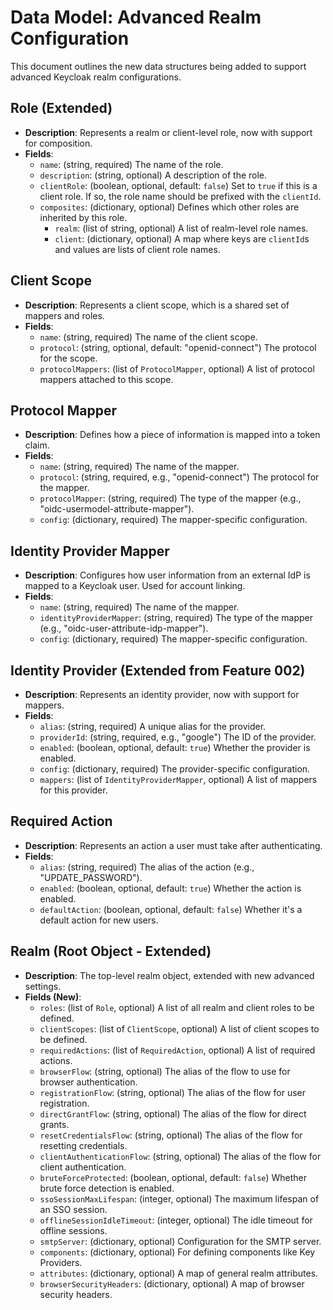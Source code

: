 # Data Model: Advanced Realm Configuration

This document outlines the new data structures being added to support advanced Keycloak realm configurations.

## Role (Extended)

*   **Description**: Represents a realm or client-level role, now with support for composition.
*   **Fields**:
    *   `name`: (string, required) The name of the role.
    *   `description`: (string, optional) A description of the role.
    *   `clientRole`: (boolean, optional, default: `false`) Set to `true` if this is a client role. If so, the role name should be prefixed with the `clientId`.
    *   `composites`: (dictionary, optional) Defines which other roles are inherited by this role.
        *   `realm`: (list of string, optional) A list of realm-level role names.
        *   `client`: (dictionary, optional) A map where keys are `clientId`s and values are lists of client role names.

## Client Scope

*   **Description**: Represents a client scope, which is a shared set of mappers and roles.
*   **Fields**:
    *   `name`: (string, required) The name of the client scope.
    *   `protocol`: (string, optional, default: "openid-connect") The protocol for the scope.
    *   `protocolMappers`: (list of `ProtocolMapper`, optional) A list of protocol mappers attached to this scope.

## Protocol Mapper

*   **Description**: Defines how a piece of information is mapped into a token claim.
*   **Fields**:
    *   `name`: (string, required) The name of the mapper.
    *   `protocol`: (string, required, e.g., "openid-connect") The protocol for the mapper.
    *   `protocolMapper`: (string, required) The type of the mapper (e.g., "oidc-usermodel-attribute-mapper").
    *   `config`: (dictionary, required) The mapper-specific configuration.

## Identity Provider Mapper

*   **Description**: Configures how user information from an external IdP is mapped to a Keycloak user. Used for account linking.
*   **Fields**:
    *   `name`: (string, required) The name of the mapper.
    *   `identityProviderMapper`: (string, required) The type of the mapper (e.g., "oidc-user-attribute-idp-mapper").
    *   `config`: (dictionary, required) The mapper-specific configuration.

## Identity Provider (Extended from Feature 002)

*   **Description**: Represents an identity provider, now with support for mappers.
*   **Fields**:
    *   `alias`: (string, required) A unique alias for the provider.
    *   `providerId`: (string, required, e.g., "google") The ID of the provider.
    *   `enabled`: (boolean, optional, default: `true`) Whether the provider is enabled.
    *   `config`: (dictionary, required) The provider-specific configuration.
    *   `mappers`: (list of `IdentityProviderMapper`, optional) A list of mappers for this provider.

## Required Action

*   **Description**: Represents an action a user must take after authenticating.
*   **Fields**:
    *   `alias`: (string, required) The alias of the action (e.g., "UPDATE_PASSWORD").
    *   `enabled`: (boolean, optional, default: `true`) Whether the action is enabled.
    *   `defaultAction`: (boolean, optional, default: `false`) Whether it's a default action for new users.

## Realm (Root Object - Extended)

*   **Description**: The top-level realm object, extended with new advanced settings.
*   **Fields (New)**:
    *   `roles`: (list of `Role`, optional) A list of all realm and client roles to be defined.
    *   `clientScopes`: (list of `ClientScope`, optional) A list of client scopes to be defined.
    *   `requiredActions`: (list of `RequiredAction`, optional) A list of required actions.
    *   `browserFlow`: (string, optional) The alias of the flow to use for browser authentication.
    *   `registrationFlow`: (string, optional) The alias of the flow for user registration.
    *   `directGrantFlow`: (string, optional) The alias of the flow for direct grants.
    *   `resetCredentialsFlow`: (string, optional) The alias of the flow for resetting credentials.
    *   `clientAuthenticationFlow`: (string, optional) The alias of the flow for client authentication.
    *   `bruteForceProtected`: (boolean, optional, default: `false`) Whether brute force detection is enabled.
    *   `ssoSessionMaxLifespan`: (integer, optional) The maximum lifespan of an SSO session.
    *   `offlineSessionIdleTimeout`: (integer, optional) The idle timeout for offline sessions.
    *   `smtpServer`: (dictionary, optional) Configuration for the SMTP server.
    *   `components`: (dictionary, optional) For defining components like Key Providers.
    *   `attributes`: (dictionary, optional) A map of general realm attributes.
    *   `browserSecurityHeaders`: (dictionary, optional) A map of browser security headers.